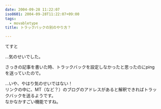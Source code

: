 ```yaml
---
date: 2004-09-28 11:22:07
iso8601: 2004-09-28T11:22:07+09:00
tags:
  - movabletype
title: トラックバックの別のやり方？

---
```


<div class="entry-body">
  <p>てすと</p>

  <p>…気のせいでした。</p>

  <p>さっきの記事を書いた時、トラックバックを設定しなかったと思ったのにpingを送っていたので。</p>

  <p>…いや、やはり気のせいではない！<br />
    リンクの中に、MT（など？）のブログのアドレスがあると解釈できればトラックバックを送るようです。<br />
    なかなかすごい機能ですね。</p>
</div>
